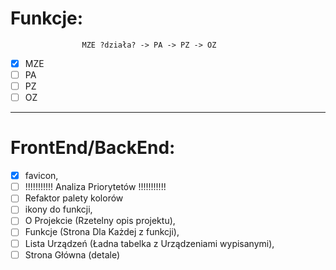 # Funkcje: 
                    MZE ?działa? -> PA -> PZ -> OZ
- [x] MZE
- [ ] PA
- [ ] PZ
- [ ] OZ
---
# FrontEnd/BackEnd:
- [x] favicon,
- [ ] !!!!!!!!!!!                    Analiza Priorytetów                 !!!!!!!!!!!
- [ ] Refaktor palety kolorów
- [ ] ikony do funkcji,
- [ ] O Projekcie (Rzetelny opis projektu),
- [ ] Funkcje (Strona Dla Każdej z funkcji),
- [ ] Lista Urządzeń (Ładna tabelka z Urządzeniami wypisanymi),
- [ ] Strona Główna (detale)